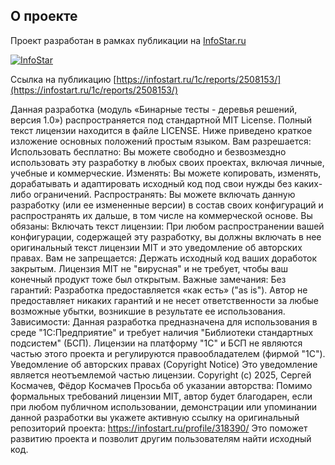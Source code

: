 ## О проекте

Проект разработан в рамках публикации на [InfoStar.ru](https://infostart.ru)

[![InfoStar](https://infostart.ru/bitrix/templates/sandbox_empty/assets/tpl/abo/img/logo.svg)](https://infostart.ru)

Ссылка на публикацию [https://infostart.ru/1c/reports/2508153/](https://infostart.ru/1c/reports/2508153/)

Данная разработка (модуль «Бинарные тесты - деревья решений, версия 1.0») распространяется под стандартной MIT License. Полный текст лицензии находится в файле LICENSE.
Ниже приведено краткое изложение основных положений простым языком.
Вам разрешается:
Использовать бесплатно: Вы можете свободно и безвозмездно использовать эту разработку в любых своих проектах, включая личные, учебные и коммерческие.
Изменять: Вы можете копировать, изменять, дорабатывать и адаптировать исходный код под свои нужды без каких-либо ограничений.
Распространять: Вы можете включать данную разработку (или ее измененные версии) в состав своих конфигураций и распространять их дальше, в том числе на коммерческой основе.
Вы обязаны:
Включать текст лицензии: При любом распространении вашей конфигурации, содержащей эту разработку, вы должны включать в нее оригинальный текст лицензии MIT и это уведомление об авторских правах.
Вам не запрещается:
Держать исходный код ваших доработок закрытым. Лицензия MIT не "вирусная" и не требует, чтобы ваш конечный продукт тоже был открытым.
Важные замечания:
Без гарантий: Разработка предоставляется «как есть» ("as is"). Автор не предоставляет никаких гарантий и не несет ответственности за любые возможные убытки, возникшие в результате ее использования.
Зависимости: Данная разработка предназначена для использования в среде "1С:Предприятие" и требует наличия "Библиотеки стандартных подсистем" (БСП). Лицензии на платформу "1С" и БСП не являются частью этого проекта и регулируются правообладателем (фирмой "1С").
Уведомление об авторских правах (Copyright Notice)
Это уведомление является неотъемлемой частью лицензии.
Copyright (c) 2025, Сергей Космачев, Фёдор Космачев
Просьба об указании авторства:
Помимо формальных требований лицензии MIT, автор будет благодарен, если при любом публичном использовании, демонстрации или упоминании данной разработки вы укажете активную ссылку на оригинальный репозиторий проекта:
https://infostart.ru/profile/318390/
Это поможет развитию проекта и позволит другим пользователям найти исходный код.
